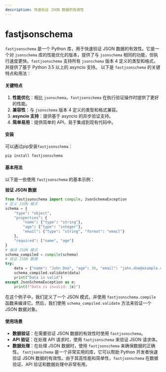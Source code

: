 ```yaml
---
description: 快速验证 JSON 数据的有效性
---
```


# fastjsonschema

`fastjsonschema` 是一个 Python 库，用于快速验证 JSON 数据的有效性。它是一个对 `jsonschema` 库的性能优化的版本，提供了与 `jsonschema` 相同的功能，但执行速度更快。`fastjsonschema` 支持所有 `jsonschema` 版本 4 定义的类型和格式，并提供了基于 Python 3.5 以上的 asyncio 支持。 以下是 `fastjsonschema` 的关键特点和用法：

#### 关键特点

1. **性能优化**：相比 `jsonschema`，`fastjsonschema` 在执行验证操作时提供了更好的性能。
2. **兼容性**：与 `jsonschema` 版本 4 定义的类型和格式兼容。
3. **asyncio 支持**：提供基于 asyncio 的异步验证支持。
4. **简单易用**：提供简单的 API，易于集成到现有代码中。

#### 安装

可以通过pip安装`fastjsonschema`：

```bash
pip install fastjsonschema
```

#### 基本用法

以下是一些使用 `fastjsonschema` 的基本示例：

**验证 JSON 数据**

```python
from fastjsonschema import compile, JsonSchemaException
# 定义 JSON 模式
schema = {
    "type": "object",
    "properties": {
        "name": {"type": "string"},
        "age": {"type": "integer"},
        "email": {"type": "string", "format": "email"}
    },
    "required": ["name", "age"]
}
# 编译 JSON 模式
schema_compiled = compile(schema)
# 验证 JSON 数据
try:
    data = {"name": "John Doe", "age": 30, "email": "john.doe@example.com"}
    schema_compiled.validate(data)
    print("Data is valid")
except JsonSchemaException as e:
    print(f"Data is invalid: {e}")
```

在这个例子中，我们定义了一个 JSON 模式，并使用 `fastjsonschema.compile` 函数来编译它。然后，我们使用 `schema_compiled.validate` 方法来验证一个 JSON 数据对象。

#### 使用场景

* **数据验证**：在需要验证 JSON 数据的有效性时使用 `fastjsonschema`。
* **API 验证**：在处理 API 请求时，使用 `fastjsonschema` 来验证 JSON 请求体。
* **数据处理**：在处理 JSON 数据时，使用 `fastjsonschema` 来确保数据的正确性。 `fastjsonschema` 是一个非常实用的库，它可以帮助 Python 开发者快速验证 JSON 数据的有效性。由于其高性能和简单性，`fastjsonschema` 在数据验证、API 验证和数据处理中非常有用。
